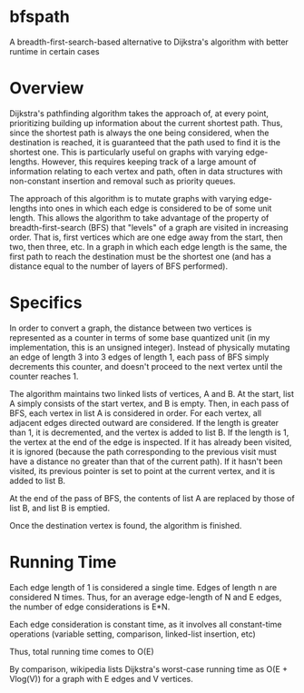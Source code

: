 bfspath
=======

A breadth-first-search-based alternative to Dijkstra's algorithm with better runtime in certain cases


Overview
========

Dijkstra's pathfinding algorithm takes the approach of, at every point, prioritizing building up information about the current shortest path.  Thus, since the shortest path is always the one being considered, when the destination is reached, it is guaranteed that the path used to find it is the shortest one.  This is particularly useful on graphs with varying edge-lengths.  However, this requires keeping track of a large amount of information relating to each vertex and path, often in data structures with non-constant insertion and removal such as priority queues.

The approach of this algorithm is to mutate graphs with varying edge-lengths into ones in which each edge is considered to be of some unit length.  This allows the algorithm to take advantage of the property of breadth-first-search (BFS) that "levels" of a graph are visited in increasing order.  That is, first vertices which are one edge away from the start, then two, then three, etc.  In a graph in which each edge length is the same, the first path to reach the destination must be the shortest one (and has a distance equal to the number of layers of BFS performed).


Specifics
=========

In order to convert a graph, the distance between two vertices is represented as a counter in terms of some base quantized unit (in my implementation, this is an unsigned integer).  Instead of physically mutating an edge of length 3 into 3 edges of length 1, each pass of BFS simply decrements this counter, and doesn't proceed to the next vertex until the counter reaches 1.

The algorithm maintains two linked lists of vertices, A and B.  At the start, list A simply consists of the start vertex, and B is empty.  Then, in each pass of BFS, each vertex in list A is considered in order.  For each vertex, all adjacent edges directed outward are considered.  If the length is greater than 1, it is decremented, and the vertex is added to list B.  If the length is 1, the vertex at the end of the edge is inspected.  If it has already been visited, it is ignored (because the path corresponding to the previous visit must have a distance no greater than that of the current path).  If it hasn't been visited, its previous pointer is set to point at the current vertex, and it is added to list B.

At the end of the pass of BFS, the contents of list A are replaced by those of list B, and list B is emptied.

Once the destination vertex is found, the algorithm is finished.


Running Time
============

Each edge length of 1 is considered a single time.  Edges of length n are considered N times.  Thus, for an average edge-length of N and E edges, the number of edge considerations is E*N.

Each edge consideration is constant time, as it involves all constant-time operations (variable setting, comparison, linked-list insertion, etc)

Thus, total running time comes to O(E)

By comparison, wikipedia lists Dijkstra's worst-case running time as O(E + Vlog(V)) for a graph with E edges and V vertices.